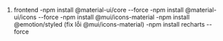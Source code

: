 1. frontend 
-npm install @material-ui/core --force
-npm install @material-ui/icons --force
-npm install @mui/icons-material
-npm install @emotion/styled (fix lỗi @mui/icons-material)
-npm install recharts --force